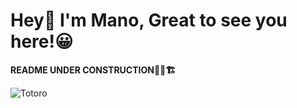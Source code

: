 # Hey👋 I'm Mano, Great to see you here!😀
**README UNDER CONSTRUCTION👷‍♂️🏗**

![Totoro](https://www.teahub.io/photos/full/275-2753247_my-neighbor-totoro-spirits..jpg)
<!--
- 🔭 I’m currently working on ...
- 🌱 I’m currently learning ...
- 👯 I’m looking to collaborate on ...
- 🤔 I’m looking for help with ...
- 💬 Ask me about ...
- 📫 How to reach me: ...
- 😄 Pronouns: ...
- ⚡ Fun fact: ...

1. [UWaterloo](https://uwaterloo.ca/)

1. [Pie and cake](#heading-1)
2. [Cool  Drink](#heading-2)
3. [Starters](#heading-3)


# Heading 1
- apple pie
- chocolate cake
# Heading 2
- badam shake
- chocolate milk
# Heading 3
- Pizza
- Shawarma
- [ ] Buy Dark Chocolate 
- [x] Buy Chocolate Milk

-->
